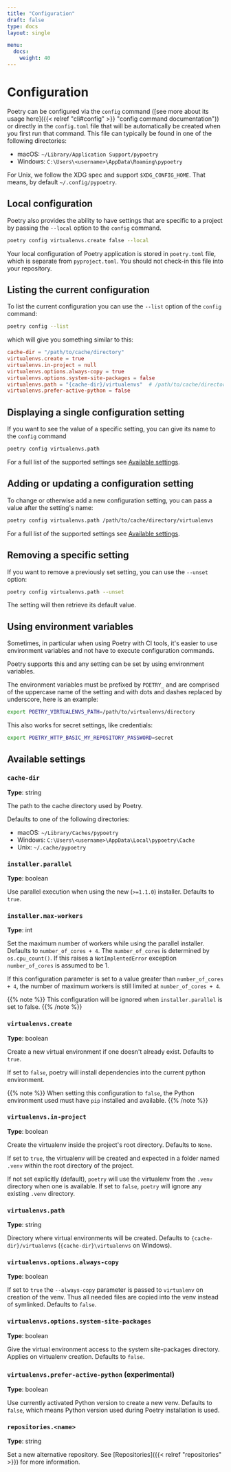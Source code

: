 ```yaml
---
title: "Configuration"
draft: false
type: docs
layout: single

menu:
  docs:
    weight: 40
---
```


# Configuration

Poetry can be configured via the `config` command ([see more about its usage here]({{< relref "cli#config" >}} "config command documentation"))
or directly in the `config.toml` file that will be automatically be created when you first run that command.
This file can typically be found in one of the following directories:

- macOS:   `~/Library/Application Support/pypoetry`
- Windows: `C:\Users\<username>\AppData\Roaming\pypoetry`

For Unix, we follow the XDG spec and support `$XDG_CONFIG_HOME`.
That means, by default `~/.config/pypoetry`.

## Local configuration

Poetry also provides the ability to have settings that are specific to a project
by passing the `--local` option to the `config` command.

```bash
poetry config virtualenvs.create false --local
```

Your local configuration of Poetry application is stored in `poetry.toml` file,
which is separate from `pyproject.toml`.
You should not check-in this file into your repository.

## Listing the current configuration

To list the current configuration you can use the `--list` option
of the `config` command:

```bash
poetry config --list
```

which will give you something similar to this:

```toml
cache-dir = "/path/to/cache/directory"
virtualenvs.create = true
virtualenvs.in-project = null
virtualenvs.options.always-copy = true
virtualenvs.options.system-site-packages = false
virtualenvs.path = "{cache-dir}/virtualenvs"  # /path/to/cache/directory/virtualenvs
virtualenvs.prefer-active-python = false
```

## Displaying a single configuration setting

If you want to see the value of a specific setting, you can
give its name to the `config` command

```bash
poetry config virtualenvs.path
```

For a full list of the supported settings see [Available settings](#available-settings).

## Adding or updating a configuration setting

To change or otherwise add a new configuration setting, you can pass
a value after the setting's name:

```bash
poetry config virtualenvs.path /path/to/cache/directory/virtualenvs
```

For a full list of the supported settings see [Available settings](#available-settings).

## Removing a specific setting

If you want to remove a previously set setting, you can use the `--unset` option:

```bash
poetry config virtualenvs.path --unset
```

The setting will then retrieve its default value.

## Using environment variables

Sometimes, in particular when using Poetry with CI tools, it's easier
to use environment variables and not have to execute configuration commands.

Poetry supports this and any setting can be set by using environment variables.

The environment variables must be prefixed by `POETRY_` and are comprised of the uppercase
name of the setting and with dots and dashes replaced by underscore, here is an example:

```bash
export POETRY_VIRTUALENVS_PATH=/path/to/virtualenvs/directory
```

This also works for secret settings, like credentials:

```bash
export POETRY_HTTP_BASIC_MY_REPOSITORY_PASSWORD=secret
```

## Available settings

### `cache-dir`

**Type**: string

The path to the cache directory used by Poetry.

Defaults to one of the following directories:

- macOS:   `~/Library/Caches/pypoetry`
- Windows: `C:\Users\<username>\AppData\Local\pypoetry\Cache`
- Unix:    `~/.cache/pypoetry`

### `installer.parallel`

**Type**: boolean

Use parallel execution when using the new (`>=1.1.0`) installer.
Defaults to `true`.

### `installer.max-workers`

**Type**: int

Set the maximum number of workers while using the parallel installer. Defaults to `number_of_cores + 4`.
The `number_of_cores` is determined by `os.cpu_count()`.
If this raises a `NotImplentedError` exception `number_of_cores` is assumed to be 1.

If this configuration parameter is set to a value greater than `number_of_cores + 4`,
the number of maximum workers is still limited at `number_of_cores + 4`.

{{% note %}}
This configuration will be ignored when `installer.parallel` is set to false.
{{% /note %}}

### `virtualenvs.create`

**Type**: boolean

Create a new virtual environment if one doesn't already exist.
Defaults to `true`.

If set to `false`, poetry will install dependencies into the current python environment.

{{% note %}}
When setting this configuration to `false`, the Python environment used must have `pip`
installed and available.
{{% /note %}}

### `virtualenvs.in-project`

**Type**: boolean

Create the virtualenv inside the project's root directory.
Defaults to `None`.

If set to `true`, the virtualenv will be created and expected in a folder named
`.venv` within the root directory of the project.

If not set explicitly (default), `poetry` will use the virtualenv from the `.venv`
directory when one is available. If set to `false`, `poetry` will ignore any
existing `.venv` directory.

### `virtualenvs.path`

**Type**: string

Directory where virtual environments will be created.
Defaults to `{cache-dir}/virtualenvs` (`{cache-dir}\virtualenvs` on Windows).

### `virtualenvs.options.always-copy`

**Type**: boolean

If set to `true` the `--always-copy` parameter is passed to `virtualenv` on creation of the venv. Thus all needed files are copied into the venv instead of symlinked.
Defaults to `false`.

### `virtualenvs.options.system-site-packages`

**Type**: boolean

Give the virtual environment access to the system site-packages directory.
Applies on virtualenv creation.
Defaults to `false`.

### `virtualenvs.prefer-active-python` (experimental)

**Type**: boolean

Use currently activated Python version to create a new venv.
Defaults to `false`, which means Python version used during Poetry installation is used.

### `repositories.<name>`

**Type**: string

Set a new alternative repository. See [Repositories]({{< relref "repositories" >}}) for more information.

